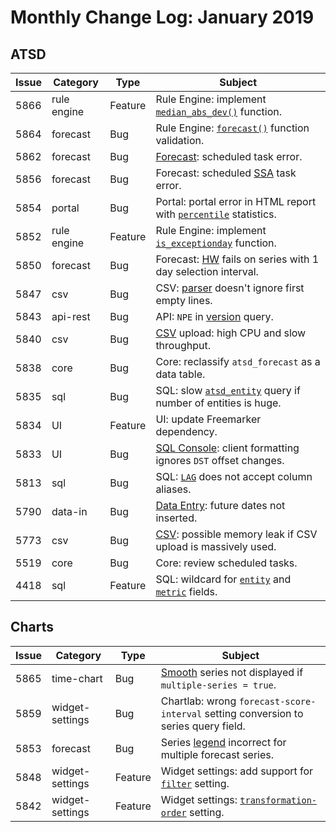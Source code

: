 # Monthly Change Log: January 2019

## ATSD

| Issue| Category    | Type    | Subject              |
|------|-------------|---------|----------------------|
|5866|rule engine|Feature|Rule Engine: implement [`median_abs_dev()`](../../rule-engine/functions-statistical.md#median_abs_dev) function.
|5864|forecast|Bug|Rule Engine: [`forecast()`](../../rule-engine/functions-forecast.md#forecast) function validation.
|5862|forecast|Bug|[Forecast](../../forecasting/README.md): scheduled task error.
|5856|forecast|Bug|Forecast: scheduled [SSA](../../forecasting/README.md#overview) task error.
|5854|portal|Bug|Portal: portal error in HTML report with [`percentile`](https://axibase.com/docs/charts/configuration/aggregators.html#percentile) statistics.
|5852|rule engine|Feature|Rule Engine: implement [`is_exceptionday`](../../rule-engine/object-datetime.md#is_exceptionday-function) function.
|5850|forecast|Bug|Forecast: [HW](../../forecasting/README.md#overview) fails on series with 1 day selection interval.
|5847|csv|Bug|CSV: [parser](../../parsers/csv/README.md) doesn't ignore first empty lines.
|5843|api-rest|Bug|API: `NPE` in [version](../../api/data/series/versions.md) query.
|5840|csv|Bug|[CSV](../../parsers/csv/README.md) upload: high CPU and slow throughput.
|5838|core|Bug|Core: reclassify `atsd_forecast` as a data table.
|5835|sql|Bug|SQL: slow [`atsd_entity`](../../sql/README.md#atsd_entity-table) query if number of entities is huge.
|5834|UI|Feature|UI: update Freemarker dependency.
|5833|UI|Bug|[SQL Console](../../sql/sql-console.md): client formatting ignores `DST` offset changes.
|5813|sql|Bug|SQL: [`LAG`](../../sql/README.md#lag) does not accept column aliases.
|5790|data-in|Bug|[Data Entry](../../versioning/README.md#data-entry-form): future dates not inserted.
|5773|csv|Bug|[CSV](../../parsers/csv/README.md): possible memory leak if CSV upload is massively used.
|5519|core|Bug|Core: review scheduled tasks.
|4418|sql|Feature|SQL: wildcard for [`entity`](../../sql/README.md#entity-columns) and [`metric`](../../sql/README.md#metric-columns) fields.


## Charts

**Issue**| **Category**    | **Type**    | **Subject**
-----|-------------|---------|----------------------
|5865|time-chart|Bug|[Smooth](https://axibase.com/docs/charts/widgets/shared/#smoothing) series not displayed if `multiple-series = true`.
|5859|widget-settings|Bug|Chartlab: wrong `forecast-score-interval` setting conversion to series query field.
|5853|forecast|Bug|Series [legend](https://axibase.com/docs/charts/widgets/shared/#legend) incorrect for multiple forecast series.
|5848|widget-settings|Feature|Widget settings: add support for [`filter`](https://axibase.com/docs/charts/widgets/shared/#filter) setting.
|5842|widget-settings|Feature|Widget settings: [`transformation-order`](https://axibase.com/docs/charts/widgets/shared/#transformation-order) setting.

